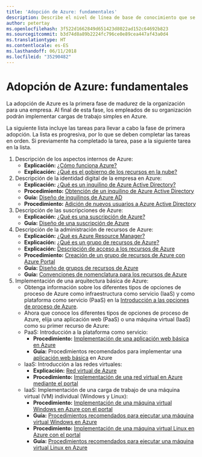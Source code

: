 ```yaml
---
title: 'Adopción de Azure: fundamentales'
description: Describe el nivel de línea de base de conocimiento que se requiere en una empresa para adoptar Azure
author: petertay
ms.openlocfilehash: 3f522d1662849d651423d8022ad152c64692b823
ms.sourcegitcommit: b3d74d8a89b2224fc796ce0e89cea447af43a0d4
ms.translationtype: HT
ms.contentlocale: es-ES
ms.lasthandoff: 06/11/2018
ms.locfileid: "35290482"
---
```

# <a name="adopting-azure-foundational"></a>Adopción de Azure: fundamentales

La adopción de Azure es la primera fase de madurez de la organización para una empresa. Al final de esta fase, los empleados de su organización podrán implementar cargas de trabajo simples en Azure.

La siguiente lista incluye las tareas para llevar a cabo la fase de primera adopción. La lista es progresiva, por lo que se deben completar las tareas en orden. Si previamente ha completado la tarea, pase a la siguiente tarea en la lista. 

1. Descripción de los aspectos internos de Azure:
    - **Explicación:** [¿Cómo funciona Azure?](azure-explainer.md)
    - **Explicación:** [¿Qué es el gobierno de los recursos en la nube?](governance-explainer.md)
2. Descripción de la identidad digital de la empresa en Azure:
    - **Explicación:** [¿Qué es un inquilino de Azure Active Directory?](tenant-explainer.md)
    - **Procedimiento:** [Obtención de un inquilino de Azure Active Directory](/azure/active-directory/develop/active-directory-howto-tenant?toc=/azure/architecture/cloud-adoption-guide/toc.json)
    - **Guía:** [Diseño de inquilinos de Azure AD](tenant.md)
    - **Procedimiento:** [Adición de nuevos usuarios a Azure Active Directory](/azure/active-directory/add-users-azure-active-directory?toc=/azure/architecture/cloud-adoption-guide/toc.json)    
3. Descripción de las suscripciones de Azure:
    - **Explicación:** [¿Qué es una suscripción de Azure?](subscription-explainer.md)
    - **Guía:** [Diseño de una suscripción de Azure](subscription.md)
4. Descripción de la administración de recursos de Azure: 
    - **Explicación:** [¿Qué es Azure Resource Manager?](resource-manager-explainer.md)
    - **Explicación:** [¿Qué es un grupo de recursos de Azure?](resource-group-explainer.md)
    - **Explicación:** [Descripción de acceso a los recursos de Azure](/azure/active-directory/active-directory-understanding-resource-access?toc=/azure/architecture/cloud-adoption-guide/toc.json)
    - **Procedimiento:** [Creación de un grupo de recursos de Azure con Azure Portal](/azure/azure-resource-manager/resource-group-portal?toc=/azure/architecture/cloud-adoption-guide/toc.json)
    - **Guía:** [Diseño de grupos de recursos de Azure](resource-group.md)
    - **Guía:** [Convenciones de nomenclatura para los recursos de Azure](/azure/architecture/best-practices/naming-conventions?toc=/azure/architecture/cloud-adoption-guide/toc.json)
5. Implementación de una arquitectura básica de Azure:
    - Obtenga información sobre los diferentes tipos de opciones de proceso de Azure como infraestructura como servicio (IaaS) y como plataforma como servicio (PaaS) en la [Introducción a las opciones de proceso de Azure](/azure/architecture/guide/technology-choices/compute-overview?toc=/azure/architecture/cloud-adoption-guide/toc.json).
    - Ahora que conoce los diferentes tipos de opciones de proceso de Azure, elija una aplicación web (PaaS) o una máquina virtual (IaaS) como su primer recurso de Azure:
    - PaaS: Introducción a la plataforma como servicio:
        - **Procedimiento:** [Implementación de una aplicación web básica en Azure](/azure/app-service/app-service-web-overview?toc=/azure/architecture/cloud-adoption-guide/toc.json)
        - **Guía:** Procedimientos recomendados para implementar una [aplicación web básica](/azure/architecture/reference-architectures/app-service-web-app/basic-web-app?toc=/azure/architecture/cloud-adoption-guide/toc.json) en Azure
    - IaaS: Introducción a las redes virtuales:
        - **Explicación:** [Red virtual de Azure](/azure/virtual-network/virtual-networks-overview?toc=/azure/architecture/cloud-adoption-guide/toc.json)
        - **Procedimiento:** [Implementación de una red virtual en Azure mediante el portal](/azure/virtual-network/virtual-networks-create-vnet-arm-pportal?toc=/azure/architecture/cloud-adoption-guide/toc.json)
    - IaaS: Implementación de una carga de trabajo de una máquina virtual (VM) individual (Windows y Linux):
        - **Procedimiento:** [Implementación de una máquina virtual Windows en Azure con el portal](/azure/virtual-machines/windows/quick-create-portal?toc=/azure/architecture/cloud-adoption-guide/toc.json)
        - **Guía:** [Procedimientos recomendados para ejecutar una máquina virtual Windows en Azure](/azure/architecture/reference-architectures/virtual-machines-windows/single-vm?toc=/azure/architecture/cloud-adoption-guide/toc.json)
        - **Procedimiento:** [Implementación de una máquina virtual Linux en Azure con el portal](/azure/virtual-machines/linux/quick-create-portal?toc=/azure/architecture/cloud-adoption-guide/toc.json)
        - **Guía:** [Procedimientos recomendados para ejecutar una máquina virtual Linux en Azure](/azure/architecture/reference-architectures/virtual-machines-linux/single-vm?toc=/azure/architecture/cloud-adoption-guide/toc.json)
